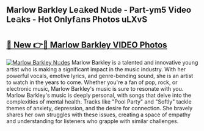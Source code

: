 ## Marlow Barkley Le𝚊ked N𝚞de - Part-ym5 Video Le𝚊ks - Hot Onlyf𝚊ns Photos uLXvS

# <h2><a href="http://ab54497.deff.icu/?id=Marlow+Barkley">🔗 New 👉🔴 Marlow Barkley VIDEO Photos</a></h2>

[![Marlow Barkley N𝚞des](https://i.imgur.com/rIISA9y.gif)](http://ab54497.deff.icu/?id=Marlow+Barkley)
Marlow Barkley is a talented and innovative young artist who is making a significant impact in the music industry. With her powerful vocals, emotive lyrics, and genre-bending sound, she is an artist to watch in the years to come. Whether you're a fan of pop, rock, or electronic music, Marlow Barkley's music is sure to resonate with you. Marlow Barkley's music is deeply personal, with songs that delve into the complexities of mental health. Tracks like "Pool Party" and "Softly" tackle themes of anxiety, depression, and the desire for connection. She bravely shares her own struggles with these issues, creating a space of empathy and understanding for listeners who grapple with similar challenges.
